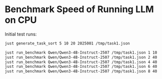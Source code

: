 # Benchmark Speed of Running LLM on CPU

Initial test runs:

```bash
just generate_task_sort 5 10 20 2025001 /tmp/task1.json

just run_benchmark Qwen/Qwen3-4B-Instruct-2507 /tmp/task1.json 1 10
just run_benchmark Qwen/Qwen3-4B-Instruct-2507 /tmp/task1.json 2 40
just run_benchmark Qwen/Qwen3-4B-Instruct-2507 /tmp/task1.json 4 40
just run_benchmark Qwen/Qwen3-4B-Instruct-2507 /tmp/task1.json 6 40
just run_benchmark Qwen/Qwen3-4B-Instruct-2507 /tmp/task1.json 8 40
```

